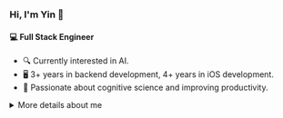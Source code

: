 ### Hi, I'm Yin 👋

#### 💻 Full Stack Engineer

- 🔍 Currently interested in AI.  
- 🖥️ 3+ years in backend development, 4+ years in iOS development.  
- 🌱 Passionate about cognitive science and improving productivity.

<details>
  <summary>More details about me</summary>
  
![Yin's github stats](https://github-readme-stats.vercel.app/api?username=yintokey&show_icons=true)

### Languages
![Python](https://img.shields.io/badge/-Python-3776AB?style=flat&logo=python&logoColor=white)
![Typescript](https://img.shields.io/badge/-TypeScript-3178C6?style=flat&logo=typescript&logoColor=white)
![JavaScript](https://img.shields.io/badge/-JavaScript-F7DF1E?style=flat&logo=javascript&logoColor=black)
![Go](https://img.shields.io/badge/-Go-00ADD8?style=flat&logo=go&logoColor=white)
![Swift](https://img.shields.io/badge/-Swift-FA7343?style=flat&logo=swift&logoColor=white)
![Objective-C](https://img.shields.io/badge/-Objective--C-438EFF?style=flat&logo=objective-c&logoColor=white)

#### Backend
![Node.js](https://img.shields.io/badge/-Node.js-339933?style=flat&logo=node.js&logoColor=white)
![Nest.js](https://img.shields.io/badge/-Nest.js-E0234E?style=flat&logo=nestjs&logoColor=white)
![Koa](https://img.shields.io/badge/-Koa-333333?style=flat&logo=koa&logoColor=white)
![gRPC](https://img.shields.io/badge/-gRPC-6CBE45?style=flat&logo=grpc&logoColor=white)
![MongoDB](https://img.shields.io/badge/-MongoDB-47A248?style=flat&logo=mongodb&logoColor=white)
![Redis](https://img.shields.io/badge/-Redis-DC382D?style=flat&logo=redis&logoColor=white)
![MySQL](https://img.shields.io/badge/-MySQL-4479A1?style=flat&logo=mysql&logoColor=white)

#### Frontend
![React](https://img.shields.io/badge/-React-61DAFB?style=flat&logo=react&logoColor=white)
![Next.js](https://img.shields.io/badge/-Next.js-000000?style=flat&logo=next.js&logoColor=white)
![Ionic](https://img.shields.io/badge/-Ionic-3880FF?style=flat&logo=ionic&logoColor=white)
![HTML](https://img.shields.io/badge/-HTML-E34F26?style=flat&logo=html5&logoColor=white)
![CSS](https://img.shields.io/badge/-CSS-1572B6?style=flat&logo=css3&logoColor=white)
![iOS Native](https://img.shields.io/badge/-iOS%20Native-000000?style=flat&logo=apple&logoColor=white)

#### Devops
![AWS](https://img.shields.io/badge/-AWS-232F3E?style=flat&logo=amazon-aws&logoColor=white)
![GitLab CI/CD](https://img.shields.io/badge/-GitLab%20CI%2FCD-FCA121?style=flat&logo=gitlab&logoColor=white)
![Docker](https://img.shields.io/badge/-Docker-2496ED?style=flat&logo=docker&logoColor=white)


</details>
